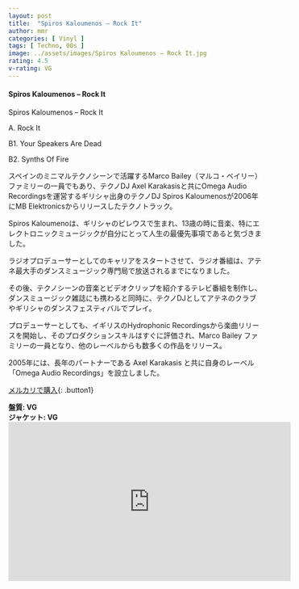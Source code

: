 ```yaml
---
layout: post
title:  "Spiros Kaloumenos – Rock It"
author: mmr
categories: [ Vinyl ]
tags: [ Techno, 00s ]
image: ../assets/images/Spiros Kaloumenos – Rock It.jpg
rating: 4.5
v-rating: VG
---
```


#### Spiros Kaloumenos – Rock It

Spiros Kaloumenos – Rock It

A. Rock It

B1. Your Speakers Are Dead

B2. Synths Of Fire

スペインのミニマルテクノシーンで活躍するMarco Bailey（マルコ・ベイリー）ファミリーの一員でもあり、テクノDJ Axel Karakasisと共にOmega Audio Recordingsを運営するギリシャ出身のテクノDJ Spiros Kaloumenosが2006年にMB Elektronicsからリリースしたテクノトラック。

Spiros Kaloumenoは、ギリシャのピレウスで生まれ、13歳の時に音楽、特にエレクトロニックミュージックが自分にとって人生の最優先事項であると気づきました。

ラジオプロデューサーとしてのキャリアをスタートさせて、ラジオ番組は、アテネ最大手のダンスミュージック専門局で放送されるまでになりました。

その後、テクノシーンの音楽とビデオクリップを紹介するテレビ番組を制作し、ダンスミュージック雑誌にも携わると同時に、テクノDJとしてアテネのクラブやギリシャのダンスフェスティバルでプレイ。

プロデューサーとしても、イギリスのHydrophonic Recordingsから楽曲リリースを開始し、そのプロダクションスキルはすぐに評価され、Marco Bailey ファミリーの一員となり、他のレーベルからも数多くの作品をリリース。

2005年には、長年のパートナーである Axel Karakasis と共に自身のレーベル「Omega Audio Recordings」を設立しました。


[メルカリで購入](https://jp.mercari.com/item/m53116919196?afid=6142608987){: .button1}

<div class="mt-4 mb-4 d-flex align-items-center">
<strong class="mr-1">盤質: VG</strong>
</div>
<div class="mt-4 mb-4 d-flex align-items-center">
<strong class="mr-1">ジャケット: VG</strong>
</div>

<iframe width="560" height="315" src="https://www.youtube.com/embed/i0WLXs_tMIc?si=F3lGnJB9e08V4mqS" title="YouTube video player" frameborder="0" allow="accelerometer; autoplay; clipboard-write; encrypted-media; gyroscope; picture-in-picture; web-share" referrerpolicy="strict-origin-when-cross-origin" allowfullscreen></iframe>